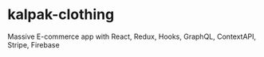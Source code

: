 # kalpak-clothing
Massive E-commerce app with React, Redux, Hooks, GraphQL, ContextAPI, Stripe, Firebase
